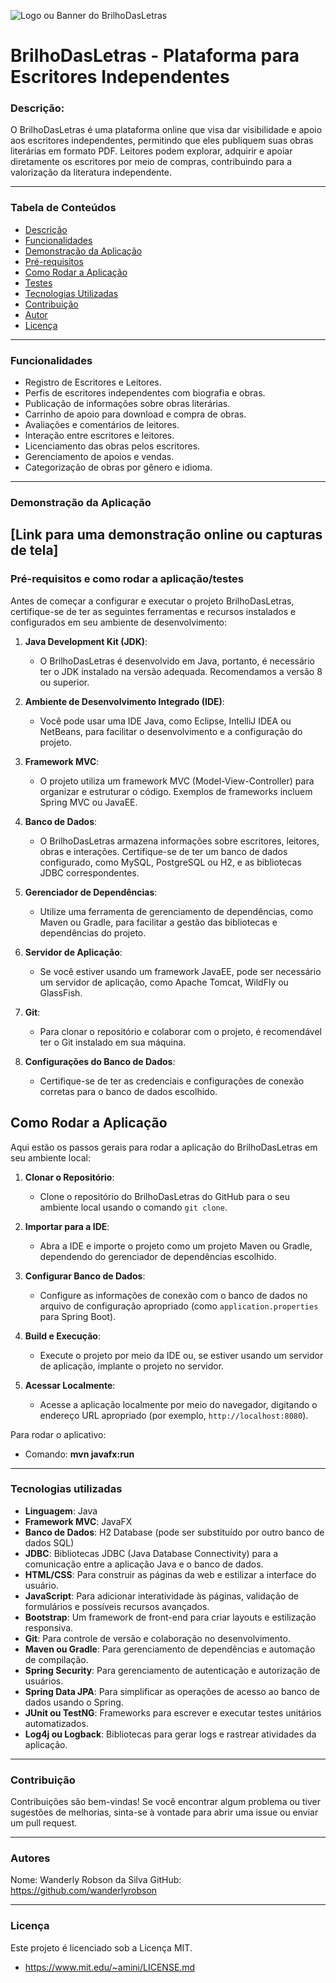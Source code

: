![Logo ou Banner do BrilhoDasLetras](https://images.pexels.com/photos/207607/pexels-photo-207607.jpeg?auto=compress&cs=tinysrgb&w=1260&h=750&dpr=1)

# BrilhoDasLetras - Plataforma para Escritores Independentes

### Descrição:

O BrilhoDasLetras é uma plataforma online que visa dar visibilidade e apoio aos escritores independentes, permitindo que eles publiquem suas obras literárias em formato PDF. Leitores podem explorar, adquirir e apoiar diretamente os escritores por meio de compras, contribuindo para a valorização da literatura independente.

---
### Tabela de Conteúdos

- [Descrição](#descrição)
- [Funcionalidades](#funcionalidades)
- [Demonstração da Aplicação](#demonstração-da-aplicação)
- [Pré-requisitos](#pré-requisitos)
- [Como Rodar a Aplicação](#como-rodar-a-aplicação)
- [Testes](#testes)
- [Tecnologias Utilizadas](#tecnologias-utilizadas)
- [Contribuição](#contribuição)
- [Autor](#autor)
- [Licença](#licença)

---
### Funcionalidades

- Registro de Escritores e Leitores.
- Perfis de escritores independentes com biografia e obras.
- Publicação de informações sobre obras literárias.
- Carrinho de apoio para download e compra de obras.
- Avaliações e comentários de leitores.
- Interação entre escritores e leitores.
- Licenciamento das obras pelos escritores.
- Gerenciamento de apoios e vendas.
- Categorização de obras por gênero e idioma.
---
### Demonstração da Aplicação
[Link para uma demonstração online ou capturas de tela]
---
### Pré-requisitos e como rodar a aplicação/testes
Antes de começar a configurar e executar o projeto BrilhoDasLetras, certifique-se de ter as seguintes ferramentas e recursos instalados e configurados em seu ambiente de desenvolvimento:

1. **Java Development Kit (JDK)**:
   - O BrilhoDasLetras é desenvolvido em Java, portanto, é necessário ter o JDK instalado na versão adequada. Recomendamos a versão 8 ou superior.

2. **Ambiente de Desenvolvimento Integrado (IDE)**:
   - Você pode usar uma IDE Java, como Eclipse, IntelliJ IDEA ou NetBeans, para facilitar o desenvolvimento e a configuração do projeto.

3. **Framework MVC**:
   - O projeto utiliza um framework MVC (Model-View-Controller) para organizar e estruturar o código. Exemplos de frameworks incluem Spring MVC ou JavaEE.

4. **Banco de Dados**:
   - O BrilhoDasLetras armazena informações sobre escritores, leitores, obras e interações. Certifique-se de ter um banco de dados configurado, como MySQL, PostgreSQL ou H2, e as bibliotecas JDBC correspondentes.

5. **Gerenciador de Dependências**:
   - Utilize uma ferramenta de gerenciamento de dependências, como Maven ou Gradle, para facilitar a gestão das bibliotecas e dependências do projeto.

6. **Servidor de Aplicação**:
   - Se você estiver usando um framework JavaEE, pode ser necessário um servidor de aplicação, como Apache Tomcat, WildFly ou GlassFish.

7. **Git**:
   - Para clonar o repositório e colaborar com o projeto, é recomendável ter o Git instalado em sua máquina.

8. **Configurações do Banco de Dados**:
   - Certifique-se de ter as credenciais e configurações de conexão corretas para o banco de dados escolhido.

## Como Rodar a Aplicação

Aqui estão os passos gerais para rodar a aplicação do BrilhoDasLetras em seu ambiente local:

1. **Clonar o Repositório**:
   - Clone o repositório do BrilhoDasLetras do GitHub para o seu ambiente local usando o comando `git clone`.

2. **Importar para a IDE**:
   - Abra a IDE e importe o projeto como um projeto Maven ou Gradle, dependendo do gerenciador de dependências escolhido.

3. **Configurar Banco de Dados**:
   - Configure as informações de conexão com o banco de dados no arquivo de configuração apropriado (como `application.properties` para Spring Boot).

4. **Build e Execução**:
   - Execute o projeto por meio da IDE ou, se estiver usando um servidor de aplicação, implante o projeto no servidor.

5. **Acessar Localmente**:
   - Acesse a aplicação localmente por meio do navegador, digitando o endereço URL apropriado (por exemplo, `http://localhost:8080`).

Para rodar o aplicativo:
- Comando: **mvn javafx:run**

---
### Tecnologias utilizadas
- **Linguagem**: Java
- **Framework MVC**: JavaFX
- **Banco de Dados**: H2 Database (pode ser substituído por outro banco de dados SQL)
- **JDBC**: Bibliotecas JDBC (Java Database Connectivity) para a comunicação entre a aplicação Java e o banco de dados.
- **HTML/CSS**: Para construir as páginas da web e estilizar a interface do usuário.
- **JavaScript**: Para adicionar interatividade às páginas, validação de formulários e possíveis recursos avançados.
- **Bootstrap**: Um framework de front-end para criar layouts e estilização responsiva.
- **Git**: Para controle de versão e colaboração no desenvolvimento.
- **Maven ou Gradle**: Para gerenciamento de dependências e automação de compilação.
- **Spring Security**: Para gerenciamento de autenticação e autorização de usuários.
- **Spring Data JPA**: Para simplificar as operações de acesso ao banco de dados usando o Spring.
- **JUnit ou TestNG**: Frameworks para escrever e executar testes unitários automatizados.
- **Log4j ou Logback**: Bibliotecas para gerar logs e rastrear atividades da aplicação.

---
### Contribuição
Contribuições são bem-vindas! Se você encontrar algum problema ou tiver sugestões de melhorias, sinta-se à vontade para abrir uma issue ou enviar um pull request.

---

### Autores

Nome: Wanderly Robson da Silva
GitHub: https://github.com/wanderlyrobson

---
### Licença
Este projeto é licenciado sob a Licença MIT.
- https://www.mit.edu/~amini/LICENSE.md
